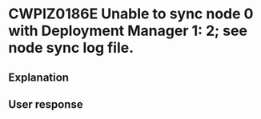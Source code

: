 # CWPIZ0186E Unable to sync node 0 with Deployment Manager 1: 2; see node sync log file.

## Explanation

## User response